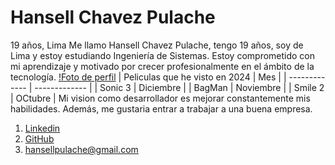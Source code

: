 # Hansell Chavez Pulache
19 años, Lima
Me llamo Hansell Chavez Pulache, tengo 19 años, soy de Lima y estoy estudiando Ingeniería de Sistemas. Estoy comprometido con mi aprendizaje y motivado por crecer profesionalmente en el ámbito de la tecnología.
[!Foto de perfil]([https://img.freepik.com/foto-gratis/muelle-madera-sobre-mar-calma-cadena-montanosa-amanecer_181624-9046.jpg](https://img.freepik.com/foto-gratis/ponton-lago-al-atardecer-generado-ia_268835-11172.jpg))
| Peliculas que he visto en 2024  | Mes |
| ------------- | ------------- |
| Sonic 3  | Diciembre  |
| BagMan  | Noviembre  |
| Smile 2  | OCtubre  |
Mi vision como desarrollador es mejorar constantemente mis habilidades. Además, me gustaria entrar a trabajar a una buena empresa.
1. [Linkedin](https://www.linkedin.com/in/hansell-chavez-160970338/)
2. [GitHub](https://github.com/HansellT)
3. [hansellpulache@gmail.com](mailto:hansellpulache@gmail.com)
